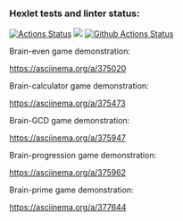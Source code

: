 ### Hexlet tests and linter status:
[![Actions Status](https://github.com/Mitleyfer/python-project-lvl1/workflows/hexlet-check/badge.svg)](https://github.com/Mitleyfer/python-project-lvl1/actions)
<a href="https://codeclimate.com/github/codeclimate/codeclimate/maintainability"><img src="https://api.codeclimate.com/v1/badges/a99a88d28ad37a79dbf6/maintainability" /></a>
[![Github Actions Status](https://github.com/hexlet-boilerplates/python-package/workflows/Python%20CI/badge.svg)](https://github.com/altvec/python-project-lvl1/actions)

Brain-even game demonstration:

https://asciinema.org/a/375020

Brain-calculator game demonstration:

https://asciinema.org/a/375473

Brain-GCD game demonstration:

https://asciinema.org/a/375947

Brain-progression game demonstration:

https://asciinema.org/a/375962

Brain-prime game demonstration:

https://asciinema.org/a/377644
